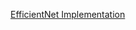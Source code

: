 [EfficientNet Implementation](https://github.com/lukemelas/EfficientNet-PyTorch/blob/master/efficientnet_pytorch/model.py)